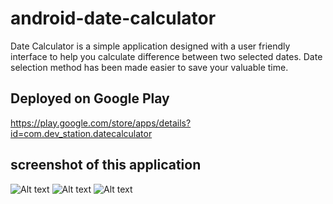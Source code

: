 # android-date-calculator

Date Calculator is a simple application designed with a user friendly interface to help you calculate difference between two selected dates. Date selection method has been made easier to save your valuable time.

## Deployed on Google Play
https://play.google.com/store/apps/details?id=com.dev_station.datecalculator

## screenshot of this application

![Alt text](https://lh3.googleusercontent.com/IDPqFxa8TCsAc9vwTFX5b2ogaBH1nKI75HS72ufE7gwGmjpd03wuH2fMBrXLL3bsdwU=h310-rw "Date Calculator")
![Alt text](https://lh3.googleusercontent.com/uPmWpDj0SJTDN1k5A_6dI-ZtRDvkIB_cgMlan-HnIFHK-vVtGiGYRF6c633eIT74aABX=h310-rw "Date Calculator")
![Alt text](https://lh3.googleusercontent.com/47yvO4ovtHpllSiuSyEUjqbRJCUiblKPxjDNVklrOy_qnj3azn_owF9H79Zv4lH0P6M=h310-rw "Date Calculator")
